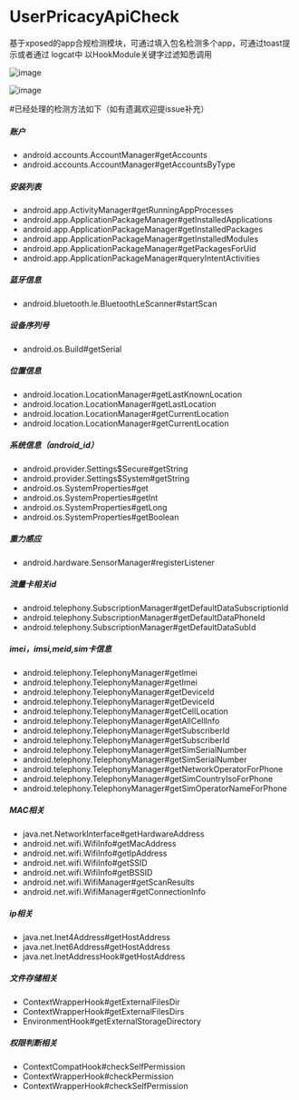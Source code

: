 # UserPricacyApiCheck
基于xposed的app合规检测模块，可通过填入包名检测多个app，可通过toast提示或者通过 logcat中 以HookModule关键字过滤知悉调用


![image](https://user-images.githubusercontent.com/8263357/127980676-793d18d2-af11-4886-bebe-628dd119fa98.png)


![image](https://user-images.githubusercontent.com/8263357/127988304-d86b4eea-5185-4a2e-977a-c3d2d60ee0b5.png)


#已经处理的检测方法如下（如有遗漏欢迎提issue补充）
##### 账户
* android.accounts.AccountManager#getAccounts 
* android.accounts.AccountManager#getAccountsByType 
##### 安装列表
* android.app.ActivityManager#getRunningAppProcesses 
* android.app.ApplicationPackageManager#getInstalledApplications 
* android.app.ApplicationPackageManager#getInstalledPackages 
* android.app.ApplicationPackageManager#getInstalledModules 
* android.app.ApplicationPackageManager#getPackagesForUid
* android.app.ApplicationPackageManager#queryIntentActivities
##### 蓝牙信息
* android.bluetooth.le.BluetoothLeScanner#startScan 
##### 设备序列号
* android.os.Build#getSerial 
##### 位置信息
* android.location.LocationManager#getLastKnownLocation 
* android.location.LocationManager#getLastLocation 
* android.location.LocationManager#getCurrentLocation 
* android.location.LocationManager#getCurrentLocation 
##### 系统信息（android_id）
* android.provider.Settings$Secure#getString 
* android.provider.Settings$System#getString 
* android.os.SystemProperties#get 
* android.os.SystemProperties#getInt 
* android.os.SystemProperties#getLong 
* android.os.SystemProperties#getBoolean 
##### 重力感应
* android.hardware.SensorManager#registerListener 
##### 流量卡相关id
* android.telephony.SubscriptionManager#getDefaultDataSubscriptionId 
* android.telephony.SubscriptionManager#getDefaultDataPhoneId 
* android.telephony.SubscriptionManager#getDefaultDataSubId 
##### imei，imsi,meid,sim卡信息
* android.telephony.TelephonyManager#getImei 
* android.telephony.TelephonyManager#getImei 
* android.telephony.TelephonyManager#getDeviceId 
* android.telephony.TelephonyManager#getDeviceId 
* android.telephony.TelephonyManager#getCellLocation 
* android.telephony.TelephonyManager#getAllCellInfo 
* android.telephony.TelephonyManager#getSubscriberId 
* android.telephony.TelephonyManager#getSubscriberId 
* android.telephony.TelephonyManager#getSimSerialNumber 
* android.telephony.TelephonyManager#getSimSerialNumber 
* android.telephony.TelephonyManager#getNetworkOperatorForPhone 
* android.telephony.TelephonyManager#getSimCountryIsoForPhone 
* android.telephony.TelephonyManager#getSimOperatorNameForPhone 
##### MAC相关
* java.net.NetworkInterface#getHardwareAddress 
* android.net.wifi.WifiInfo#getMacAddress 
* android.net.wifi.WifiInfo#getIpAddress 
* android.net.wifi.WifiInfo#getSSID 
* android.net.wifi.WifiInfo#getBSSID 
* android.net.wifi.WifiManager#getScanResults 
* android.net.wifi.WifiManager#getConnectionInfo
##### ip相关
* java.net.Inet4Address#getHostAddress
* java.net.Inet6Address#getHostAddress
* java.net.InetAddressHook#getHostAddress
##### 文件存储相关
* ContextWrapperHook#getExternalFilesDir
* ContextWrapperHook#getExternalFilesDirs
* EnvironmentHook#getExternalStorageDirectory
##### 权限判断相关
* ContextCompatHook#checkSelfPermission
* ContextWrapperHook#checkPermission
* ContextWrapperHook#checkSelfPermission
